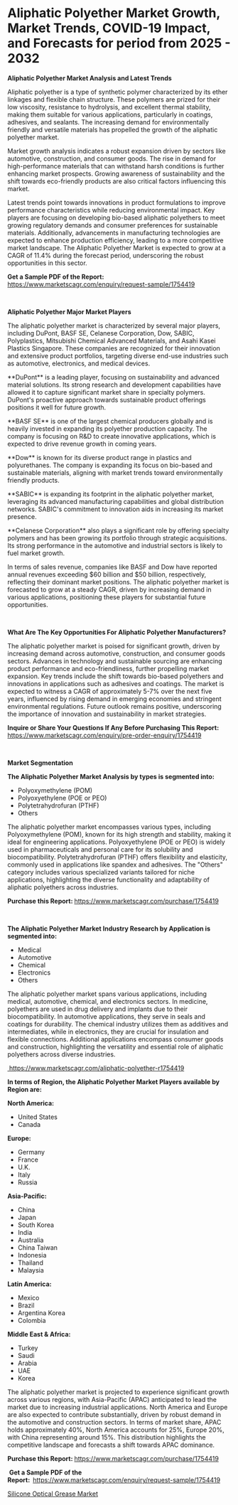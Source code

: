 <p><h1>Aliphatic Polyether Market Growth, Market Trends, COVID-19 Impact, and Forecasts for period from 2025 - 2032</h1></p><p><strong>Aliphatic Polyether Market Analysis and Latest Trends</strong></p>
<p><p>Aliphatic polyether is a type of synthetic polymer characterized by its ether linkages and flexible chain structure. These polymers are prized for their low viscosity, resistance to hydrolysis, and excellent thermal stability, making them suitable for various applications, particularly in coatings, adhesives, and sealants. The increasing demand for environmentally friendly and versatile materials has propelled the growth of the aliphatic polyether market.</p><p>Market growth analysis indicates a robust expansion driven by sectors like automotive, construction, and consumer goods. The rise in demand for high-performance materials that can withstand harsh conditions is further enhancing market prospects. Growing awareness of sustainability and the shift towards eco-friendly products are also critical factors influencing this market.</p><p>Latest trends point towards innovations in product formulations to improve performance characteristics while reducing environmental impact. Key players are focusing on developing bio-based aliphatic polyethers to meet growing regulatory demands and consumer preferences for sustainable materials. Additionally, advancements in manufacturing technologies are expected to enhance production efficiency, leading to a more competitive market landscape. The Aliphatic Polyether Market is expected to grow at a CAGR of 11.4% during the forecast period, underscoring the robust opportunities in this sector.</p></p>
<p><strong>Get a Sample PDF of the Report:&nbsp;</strong> <a href="https://www.marketscagr.com/enquiry/request-sample/1754419?utm_campaign=3536&utm_medium=2&utm_source=Github&utm_content=ia&utm_term=01042025&utm_id=aliphatic-polyether">https://www.marketscagr.com/enquiry/request-sample/1754419</a></p>
<p>&nbsp;</p>
<p><strong>Aliphatic Polyether Major Market Players</strong></p>
<p><p>The aliphatic polyether market is characterized by several major players, including DuPont, BASF SE, Celanese Corporation, Dow, SABIC, Polyplastics, Mitsubishi Chemical Advanced Materials, and Asahi Kasei Plastics Singapore. These companies are recognized for their innovation and extensive product portfolios, targeting diverse end-use industries such as automotive, electronics, and medical devices.</p><p>**DuPont** is a leading player, focusing on sustainability and advanced material solutions. Its strong research and development capabilities have allowed it to capture significant market share in specialty polymers. DuPont's proactive approach towards sustainable product offerings positions it well for future growth.</p><p>**BASF SE** is one of the largest chemical producers globally and is heavily invested in expanding its polyether production capacity. The company is focusing on R&D to create innovative applications, which is expected to drive revenue growth in coming years.</p><p>**Dow** is known for its diverse product range in plastics and polyurethanes. The company is expanding its focus on bio-based and sustainable materials, aligning with market trends toward environmentally friendly products.</p><p>**SABIC** is expanding its footprint in the aliphatic polyether market, leveraging its advanced manufacturing capabilities and global distribution networks. SABIC's commitment to innovation aids in increasing its market presence.</p><p>**Celanese Corporation** also plays a significant role by offering specialty polymers and has been growing its portfolio through strategic acquisitions. Its strong performance in the automotive and industrial sectors is likely to fuel market growth.</p><p>In terms of sales revenue, companies like BASF and Dow have reported annual revenues exceeding $60 billion and $50 billion, respectively, reflecting their dominant market positions. The aliphatic polyether market is forecasted to grow at a steady CAGR, driven by increasing demand in various applications, positioning these players for substantial future opportunities.</p></p>
<p>&nbsp;</p>
<p><strong>What Are The Key Opportunities For Aliphatic Polyether Manufacturers?</strong></p>
<p><p>The aliphatic polyether market is poised for significant growth, driven by increasing demand across automotive, construction, and consumer goods sectors. Advances in technology and sustainable sourcing are enhancing product performance and eco-friendliness, further propelling market expansion. Key trends include the shift towards bio-based polyethers and innovations in applications such as adhesives and coatings. The market is expected to witness a CAGR of approximately 5-7% over the next five years, influenced by rising demand in emerging economies and stringent environmental regulations. Future outlook remains positive, underscoring the importance of innovation and sustainability in market strategies.</p></p>
<p><strong>Inquire or Share Your Questions If Any Before Purchasing This Report:</strong> <a href="https://www.marketscagr.com/enquiry/pre-order-enquiry/1754419?utm_campaign=3536&utm_medium=2&utm_source=Github&utm_content=ia&utm_term=01042025&utm_id=aliphatic-polyether">https://www.marketscagr.com/enquiry/pre-order-enquiry/1754419</a></p>
<p>&nbsp;</p>
<p><strong>Market Segmentation</strong></p>
<p><strong>The Aliphatic Polyether Market Analysis by types is segmented into:</strong></p>
<p><ul><li>Polyoxymethylene (POM)</li><li>Polyoxyethylene (POE or PEO)</li><li>Polytetrahydrofuran (PTHF)</li><li>Others</li></ul></p>
<p><p>The aliphatic polyether market encompasses various types, including Polyoxymethylene (POM), known for its high strength and stability, making it ideal for engineering applications. Polyoxyethylene (POE or PEO) is widely used in pharmaceuticals and personal care for its solubility and biocompatibility. Polytetrahydrofuran (PTHF) offers flexibility and elasticity, commonly used in applications like spandex and adhesives. The "Others" category includes various specialized variants tailored for niche applications, highlighting the diverse functionality and adaptability of aliphatic polyethers across industries.</p></p>
<p><strong>Purchase this Report:&nbsp;</strong><a href="https://www.marketscagr.com/purchase/1754419?utm_campaign=3536&utm_medium=2&utm_source=Github&utm_content=ia&utm_term=01042025&utm_id=aliphatic-polyether">https://www.marketscagr.com/purchase/1754419</a></p>
<p>&nbsp;</p>
<p><strong>The Aliphatic Polyether Market Industry Research by Application is segmented into:</strong></p>
<p><ul><li>Medical</li><li>Automotive</li><li>Chemical</li><li>Electronics</li><li>Others</li></ul></p>
<p><p>The aliphatic polyether market spans various applications, including medical, automotive, chemical, and electronics sectors. In medicine, polyethers are used in drug delivery and implants due to their biocompatibility. In automotive applications, they serve in seals and coatings for durability. The chemical industry utilizes them as additives and intermediates, while in electronics, they are crucial for insulation and flexible connections. Additional applications encompass consumer goods and construction, highlighting the versatility and essential role of aliphatic polyethers across diverse industries.</p></p>
<p><a href="https://www.marketscagr.com/aliphatic-polyether-r1754419?utm_campaign=3536&utm_medium=2&utm_source=Github&utm_content=ia&utm_term=01042025&utm_id=aliphatic-polyether">&nbsp;https://www.marketscagr.com/aliphatic-polyether-r1754419</a></p>
<p><strong>In terms of Region, the Aliphatic Polyether Market Players available by Region are:</strong></p>
<p>
    <p> <strong> North America: </strong>
        <ul>
            <li>United States</li>
            <li>Canada</li>
        </ul>
        </p> 
    <p> <strong> Europe: </strong>
        <ul>
            <li>Germany</li>
            <li>France</li>
            <li>U.K.</li>
            <li>Italy</li>
            <li>Russia</li>
        </ul>
        </p> 
    <p> <strong> Asia-Pacific: </strong>
        <ul>
            <li>China</li>
            <li>Japan</li>
            <li>South Korea</li>
            <li>India</li>
            <li>Australia</li>
            <li>China Taiwan</li>
            <li>Indonesia</li>
            <li>Thailand</li>
            <li>Malaysia</li>
        </ul>
        </p> 
    <p> <strong> Latin America: </strong>
        <ul>
            <li>Mexico</li>
            <li>Brazil</li>
            <li>Argentina Korea</li>
            <li>Colombia</li>
        </ul>
        </p> 
    <p> <strong> Middle East & Africa: </strong>
        <ul>
            <li>Turkey</li>
            <li>Saudi</li>
            <li>Arabia</li>
            <li>UAE</li>
            <li>Korea</li>
        </ul>
    </p>
    </p>
<p><p>The aliphatic polyether market is projected to experience significant growth across various regions, with Asia-Pacific (APAC) anticipated to lead the market due to increasing industrial applications. North America and Europe are also expected to contribute substantially, driven by robust demand in the automotive and construction sectors. In terms of market share, APAC holds approximately 40%, North America accounts for 25%, Europe 20%, with China representing around 15%. This distribution highlights the competitive landscape and forecasts a shift towards APAC dominance.</p></p>
<p><strong>Purchase this Report: </strong><a href="https://www.marketscagr.com/purchase/1754419?utm_campaign=3536&utm_medium=2&utm_source=Github&utm_content=ia&utm_term=01042025&utm_id=aliphatic-polyether">https://www.marketscagr.com/purchase/1754419</a></p>
<p>&nbsp;<strong>Get a Sample PDF of the Report:&nbsp;&nbsp;</strong><a href="https://www.marketscagr.com/enquiry/request-sample/1754419?utm_campaign=3536&utm_medium=2&utm_source=Github&utm_content=ia&utm_term=01042025&utm_id=aliphatic-polyether">https://www.marketscagr.com/enquiry/request-sample/1754419</a></p>
<p><strong></strong></p>
<p><p><a href="https://github.com/mudgeadamsvx/Market-Research-Report-List-1/blob/main/silicone-optical-grease-market.md?utm_campaign=3536&utm_medium=2&utm_source=Github&utm_content=ia&utm_term=01042025&utm_id=aliphatic-polyether">Silicone Optical Grease Market</a></p></p>